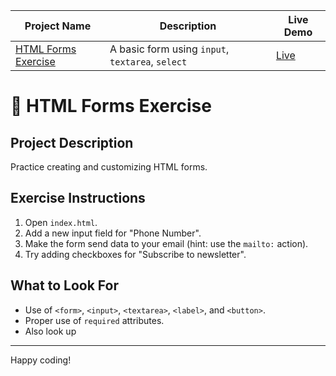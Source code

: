 | Project Name                                  | Description                                      | Live Demo                                                                           |
| --------------------------------------------- | ------------------------------------------------ | ----------------------------------------------------------------------------------- |
| [HTML Forms Exercise](03_HTML-Forms-Exercise) | A basic form using `input`, `textarea`, `select` | [Live](https://mkaifnadeem.github.io/frontend-practice-hub/03_HTML-Forms-Exercise/) |

# 📝 HTML Forms Exercise

## Project Description

Practice creating and customizing HTML forms.

## Exercise Instructions

1. Open `index.html`.
2. Add a new input field for "Phone Number".
3. Make the form send data to your email (hint: use the `mailto:` action).
4. Try adding checkboxes for "Subscribe to newsletter".

## What to Look For

-   Use of `<form>`, `<input>`, `<textarea>`, `<label>`, and `<button>`.
-   Proper use of `required` attributes.
-   Also look up

---

Happy coding!
